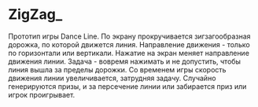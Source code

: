 # ZigZag_
Прототип игры Dance Line. По экрану прокручивается зигзагообразная дорожка, по которой движется линия. Направление движения - только по горизонтали или вертикали. Нажатие на экран меняет направление движения линии. Задача - вовремя нажимать и не допустить, чтобы линия вышла за пределы дорожки. Со временем игры скорость движения линии увеличивается, затрудняя задачу. Случайно генерируются призы, и за персечение линии или забирается приз или игрок проигрывает.
